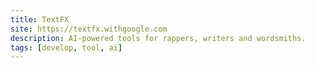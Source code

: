 ```yaml
---
title: TextFX
site: https://textfx.withgoogle.com
description: AI-powered tools for rappers, writers and wordsmiths.
tags: [develop, tool, ai]
---
```

